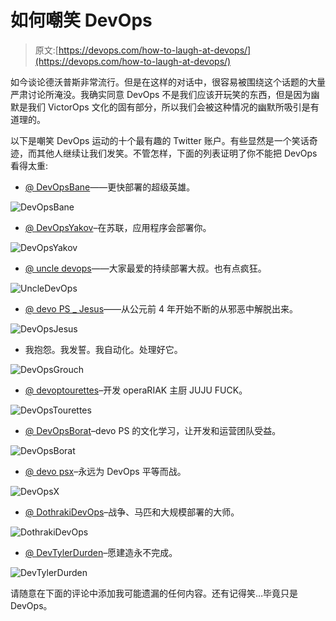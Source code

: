 # 如何嘲笑 DevOps

> 原文:[https://devops.com/how-to-laugh-at-devops/](https://devops.com/how-to-laugh-at-devops/)

如今谈论德沃普斯非常流行。但是在这样的对话中，很容易被围绕这个话题的大量严肃讨论所淹没。我确实同意 DevOps 不是我们应该开玩笑的东西，但是因为幽默是我们 VictorOps 文化的固有部分，所以我们会被这种情况的幽默所吸引是有道理的。

以下是嘲笑 DevOps 运动的十个最有趣的 Twitter 账户。有些显然是一个笑话奇迹，而其他人继续让我们发笑。不管怎样，下面的列表证明了你不能把 DevOps 看得太重:

*   [@ DevOpsBane](https://twitter.com/DevOpsBane "DevOpsBane")——更快部署的超级英雄。

![DevOpsBane](../Images/c811ecba58c9dd818c7dccf722a6dd99.png)

*   [@ DevOpsYakov](https://twitter.com/DevOpsYakov "DevOpsYakov")–在苏联，应用程序会部署你。

![DevOpsYakov](../Images/587bef5cbdb613da8a1cbb48491e8328.png)

*   [@ uncle devops](https://twitter.com/UncleDevops "UncleDevOps")——大家最爱的持续部署大叔。也有点疯狂。

![UncleDevOps](../Images/2e367fa101f23fbcfe4eefa336f460f4.png)

*   [@ devo PS _ Jesus](https://twitter.com/DevOps_Jesus "DevOps_Jesus")——从公元前 4 年开始不断的从邪恶中解脱出来。

![DevOpsJesus](../Images/287da1db93afa3f63106d67c194597c8.png)

*   我抱怨。我发誓。我自动化。处理好它。

![DevOpsGrouch](../Images/d49f80eab5040c8b7de4f7d57bb1b24c.png)

*   [@ devoptourettes](https://twitter.com/DevOpsTourettes "DevOpsTourettes")–开发 operaRIAK 主厨 JUJU FUCK。

![DevOpsTourettes](../Images/52ba7446d88e7eec733275c26ca5d629.png)

*   [@ DevOpsBorat](https://twitter.com/DEVOPS_BORAT "DevOpsBorat")–devo PS 的文化学习，让开发和运营团队受益。

![DevOpsBorat](../Images/27c156b108b7eaf183d74ab6083d6054.png)

*   [@ devo psx](https://twitter.com/devOps_X "DevOpsX")–永远为 DevOps 平等而战。

![DevOpsX](../Images/d9637b364e563b47f584ee374504e297.png)

*   [@ DothrakiDevOps](https://twitter.com/dothrakidevops "DothrakiDevOps")–战争、马匹和大规模部署的大师。

![DothrakiDevOps](../Images/2539522cf22a9176edb903bf20115a6d.png)

*   [@ DevTylerDurden](https://twitter.com/devops_Tyler "DevTylerDurden")–愿建造永不完成。

![DevTylerDurden](../Images/59f1d2c22eb60e6ffc64cd6db5897310.png)

请随意在下面的评论中添加我可能遗漏的任何内容。还有记得笑…毕竟只是 DevOps。